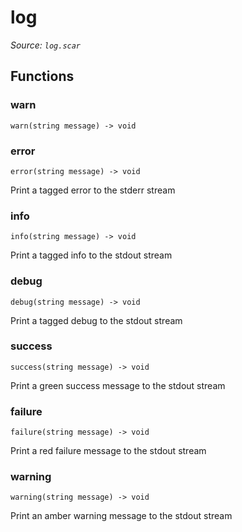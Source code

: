 # log

*Source: `log.scar`*

## Functions

### warn

`warn(string message) -> void`

### error

`error(string message) -> void`

Print a tagged error to the stderr stream

### info

`info(string message) -> void`

Print a tagged info to the stdout stream

### debug

`debug(string message) -> void`

Print a tagged debug to the stdout stream

### success

`success(string message) -> void`

Print a green success message to the stdout stream

### failure

`failure(string message) -> void`

Print a red failure message to the stdout stream

### warning

`warning(string message) -> void`

Print an amber warning message to the stdout stream

